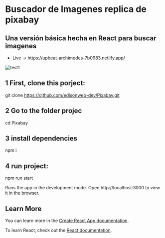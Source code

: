 # Buscador de Imagenes replica de pixabay

## Una versión básica hecha en React para buscar imagenes 

- Live -> https://upbeat-archimedes-7b0983.netlify.app/

![test1](https://repository-images.githubusercontent.com/323660182/192da080-445d-11eb-983b-0817c50f95c7)


## 1 First, clone this porject:

 git clone https://github.com/edisonweb-dev/Pixabay.git
 
## 2 Go to the folder projec

 cd Pixabay

## 3 install dependencies

 npm i

## 4 run project:

 npm run start

 Runs the app in the development mode.
 Open http://localhost:3000 to view it in the browser.
 
 ## Learn More

You can learn more in the [Create React App documentation](https://facebook.github.io/create-react-app/docs/getting-started).

To learn React, check out the [React documentation](https://reactjs.org/).
